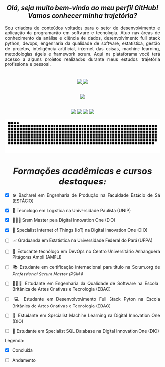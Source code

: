 <span align="center">


## *Olá, seja muito bem-vindo ao meu perfil GitHub! Vamos conhecer minha trajetória?*

</span>

<span align="justify">
  
Sou criadora de conteúdos voltados para o setor de desenvolvimento e aplicação da programação em software e tecnologia. Atuo nas áreas de conhecimento da análise e ciência de dados, desenvolvimento full stack python, devops, engenharia da qualidade de software, estatística, gestão de projetos, inteligência artificial, internet das coisas, machine learning, metodologias ágeis e framework scrum. Aqui na plataforama você terá acesso a alguns projetos realizados durante meus estudos, trajetória profissional e pessoal.
  
</span>

#

<span align="center">
  
<div align="center">
  <a href="https://github.com/JessicaTeixeiraAraujo">
  <img height="180em" src="https://github-readme-stats.vercel.app/api?username=JessicaTeixeiraAraujo&show_icons=true&theme=codeSTACKr&include_all_commits=true&count_private=true"/>
  <img height="180em" src="https://github-readme-stats.vercel.app/api/top-langs/?username=JessicaTeixeiraAraujo&layout=compact&langs_count=7&theme=codeSTACKr"/>
</div>
<div style="display: inline_block"><br>
<p align="center">
  <a href="https://skillicons.dev">
    <img src="https://skillicons.dev/icons?i=arduino,aws,azure,c,cs,cpp,css,discord,django,dotnet,dynamodb,eclipse,figma,git,github,gitlab,gherkin,gtk,haxe,html,java,js,jenkins,jest,jquery,latex,kubernetes,matlab,maven,mysql,nodejs,postgres,powershell,postgres,py,pytorch,r,react,redux,spring,selenium,tensorflow,unity,visualstudio,vscode" />
  </a>
</p>          
</div>
  
  ##
 
<div> 
   <a href="https://www.instagram.com/jessica_teixeira_araujo/"><img src="https://img.shields.io/badge/-Instagram-%23E4405F?style=for-the-badge&logo=instagram&logoColor=white" target="_blank"></a>
 	<a href="https://twitter.com/jessica_taraujo" target="_blank"><img src="https://img.shields.io/badge/Twitch-9146FF?style=for-the-badge&logo=twitch&logoColor=white" target="_blank"></a>
  <a href = "mailto:jessicateixeiraaraujo@gmail.com"><img src="https://img.shields.io/badge/-Gmail-%23333?style=for-the-badge&logo=gmail&logoColor=white" target="_blank"></a>
  <a href="https://www.linkedin.com/in/jessica-teixeira-araujo-666066156/" target="_blank"><img src="https://img.shields.io/badge/-LinkedIn-%230077B5?style=for-the-badge&logo=linkedin&logoColor=white" target="_blank"></a> 
 
  ![Snake animation](https://raw.githubusercontent.com/Platane/snk/output/github-contribution-grid-snake.svg)
 
</div>
  
  </span>
  

<span align="center">
  
# *Formações acadêmicas e cursos destaques:*
  
</span>

  
<span align="justify">
 

- [x] ⚙   Bacharel em Engenharia de Produção na Faculdade Estácio de Sá (ESTÁCIO)

- [x] 🚆  Tecnólogo em Logística na Universidade Paulista (UNIP)

- [x] 👩🏻‍💼  Srum Master pela Digital Innovation One (DIO)
  
- [x] 🤖  Specialist Internet of Things (IoT) na Digital Innovation One (DIO)

- [ ] 📈  Graduanda em Estatística na Universidade Federal do Pará (UFPA)

- [ ] 🔗  Estudante tecnólogo em DevOps no Centro Universitário Anhanguera Pitágoras Ampli (AMPLI)
  
- [ ] 📚  Estudante em certificação internacional para título na Scrum.org de *Professional Scrum Master (PSM I)*

- [ ] 👩🏻‍💻  Estudante em Engenharia da Qualidade de Software na Escola Britânica de Artes Criativas e Tecnologia (EBAC)

- [ ] 💻  Estudante em Desenvolvovimento Full Stack Pyton na Escola Britânica de Artes Criativas e Tecnologia (EBAC)

- [ ] 🚀  Estudante em Specialist Machine Learning na Digital Innovation One (DIO) 

- [ ] 🎲  Estudante em Specialist SQL Database na Digital Innovation One (DIO)
  
  
  
Legenda:
  
- [x] Concluída
  
- [ ] Andamento
  
</span>
